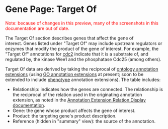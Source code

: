# Gene Page: Target Of

<div style="color: red">
  Note: because of changes in this preview, many of the screenshots in
  this documentation are out of date.
</div>

The Target Of section describes genes that affect the gene of
interest. Genes listed under "Target Of" may include upstream regulators
or enzymes that modify the product of the gene of interest. For example,
the "Target Of" annotations for
[cdc2](/spombe/result/SPBC11B10.09#recipext) indicate that it is a
substrate of, and regulated by, the kinase Wee1 and the phosphatase
Cdc25 (among others).

Target Of data are derived by taking the reciprocal of [ontology
annotation extensions](/faqs/what-annotation-extension) (using [GO
annotation extensions](/documentation/gene-page-gene-ontology#ann_ext)
at present; soon to be extended to include
[phenotype](/documentation/gene-page-phenotypes) annotation extensions).
The table includes:

-   Relationship: indicates how the genes are connected. The
    relationship is the reciprocal of the relation used in the
    originating annotation extension, as noted in the [Annotation
    Extension Relation Display
    documentation](/documentation/gene-page-annotation-extension-relation-display).
-   Gene: the gene whose product affects the gene of interest.
-   Product: the targeting gene's product description.
-   Reference (hidden in "summary" view): the source of the annotation.
